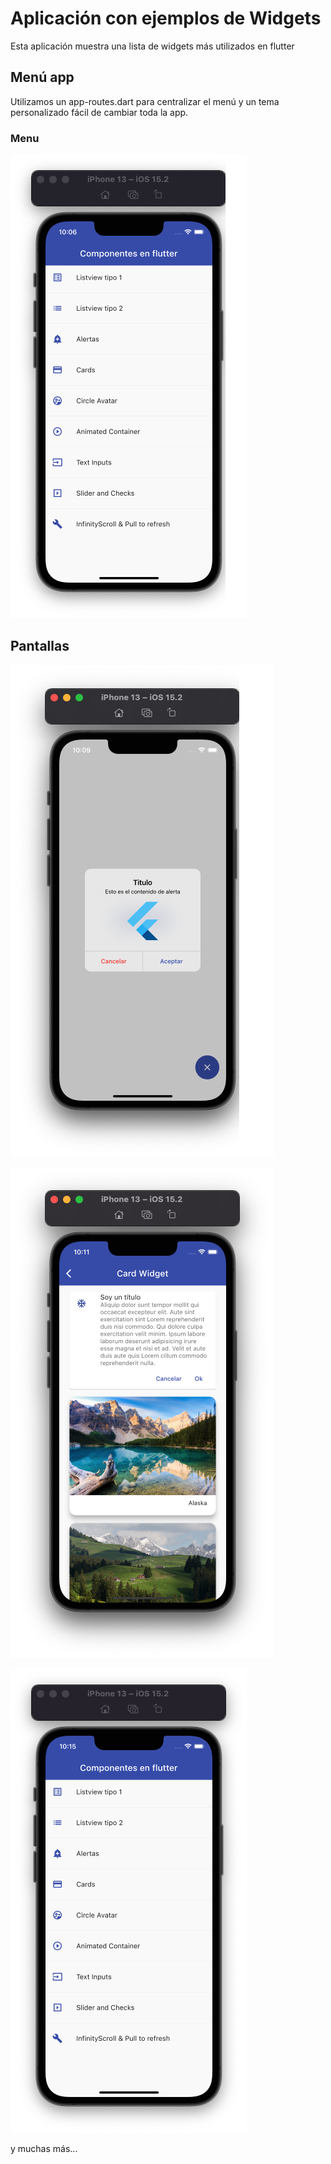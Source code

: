 # Aplicación con ejemplos de Widgets

Esta aplicación muestra una lista de widgets más utilizados en flutter

## Menú app

Utilizamos un app-routes.dart para centralizar el menú y un tema personalizado fácil de cambiar toda la app.

### Menu
![Ejemplo](./assets/readme_menu.png)

## Pantallas
![Alerts](./assets/alertas.png)

![Cards](./assets/card.png)

![Form](./assets/form.png)

y muchas más...